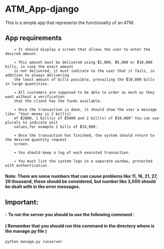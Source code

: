 # ATM_App-django

This is a simple app that represents the functionality of an ATM.

## App requirements 
```
    ➔ It should display a screen that allows the user to enter the desired amount.

    ➔ This amount must be delivered using ₡2,000, ₡5,000 or ₡10,000 bills, in case the exact amount 
    is not delivered, it must indicate to the user that it fails, in addition to always delivering 
    the least amount of bills possible, prevailing the ₡10,000 bills in large quantities. 

    ➔ All customers are supposed to be able to order as much as they want without a verification 
    that the client has the funds available.

    ➔ Once the transaction is done, it should show the user a message like: "Your money is 2 bill(s) 
    of ₡2000, 1 bill(s) of ₡5000 and 2 bill(s) of ₡10,000" You can use plurals to indicate unit 
    values,for example 1 bills of ₡10,000.

    ➔ Once the transaction has finished, the system should return to the desired quantity request 
    screen.

    ➔ You should keep a log of each executed transaction.

    ➔ You must list the system logs in a separate window, protected with authentication.
```

#### Note: There are some numbers that can cause problems like 11, 16, 21, 27, 29 thousand, these should be considered, but number like 3,000 should be dealt with in the error messages.
    

## Important:

#### - To run the server you should to use the following command : 
#### ( Remember that you should run this command in the directory where is the manage.py file )
```
python manage.py runserver
```

